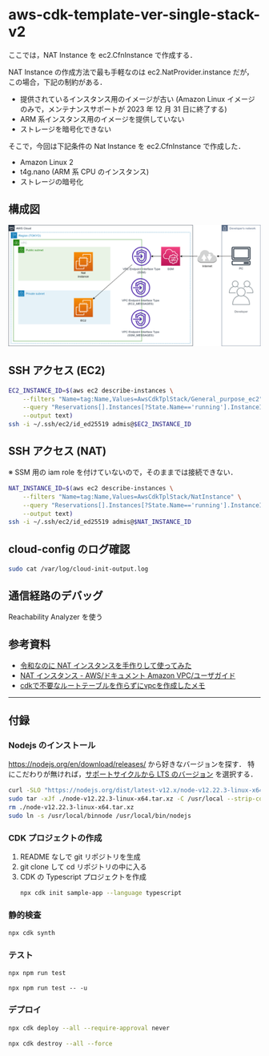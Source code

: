 # aws-cdk-template-ver-single-stack-v2

ここでは，NAT Instance を ec2.CfnInstance で作成する．

NAT Instance の作成方法で最も手軽なのは ec2.NatProvider.instance だが，
この場合，下記の制約がある．
- 提供されているインスタンス用のイメージが古い (Amazon Linux イメージのみで，メンテナンスサポートが 2023 年 12 月 31 日に終了する)
- ARM 系インスタンス用のイメージを提供していない
- ストレージを暗号化できない

そこで，今回は下記条件の Nat Instance を ec2.CfnInstance で作成した．
- Amazon Linux 2
- t4g.nano (ARM 系 CPU のインスタンス)
- ストレージの暗号化

## 構成図

![](architecture.drawio.png)

## SSH アクセス (EC2)

```bash
EC2_INSTANCE_ID=$(aws ec2 describe-instances \
    --filters "Name=tag:Name,Values=AwsCdkTplStack/General_purpose_ec2" \
    --query "Reservations[].Instances[?State.Name=='running'].InstanceId[]" \
    --output text)
ssh -i ~/.ssh/ec2/id_ed25519 admis@$EC2_INSTANCE_ID
```

## SSH アクセス (NAT)

※ SSM 用の iam role を付けていないので，そのままでは接続できない．

```bash
NAT_INSTANCE_ID=$(aws ec2 describe-instances \
    --filters "Name=tag:Name,Values=AwsCdkTplStack/NatInstance" \
    --query "Reservations[].Instances[?State.Name=='running'].InstanceId[]" \
    --output text)
ssh -i ~/.ssh/ec2/id_ed25519 admis@$NAT_INSTANCE_ID
```

## cloud-config のログ確認

```bash
sudo cat /var/log/cloud-init-output.log
```

## 通信経路のデバッグ

Reachability Analyzer を使う

## 参考資料

- [令和なのに NAT インスタンスを手作りして使ってみた](https://dev.classmethod.jp/articles/nat-instance-handmaid/)
- [NAT インスタンス - AWS/ドキュメント Amazon VPC/ユーザガイド](https://docs.aws.amazon.com/ja_jp/vpc/latest/userguide/VPC_NAT_Instance.html)
- [cdkで不要なルートテーブルを作らずにvpcを作成したメモ](https://qiita.com/hibohiboo/items/cf953c3a0efdcc1e2d9c#%E3%82%BD%E3%83%BC%E3%82%B9)

---

## 付録

### Nodejs のインストール

https://nodejs.org/en/download/releases/ から好きなバージョンを探す．
特にこだわりが無ければ，[サポートサイクルから LTS のバージョン](https://endoflife.date/nodejs) を選択する．

```bash
curl -SLO "https://nodejs.org/dist/latest-v12.x/node-v12.22.3-linux-x64.tar.xz"
sudo tar -xJf ./node-v12.22.3-linux-x64.tar.xz -C /usr/local --strip-components=1 --no-same-owner
rm ./node-v12.22.3-linux-x64.tar.xz
sudo ln -s /usr/local/binnode /usr/local/bin/nodejs
```

### CDK プロジェクトの作成
1. README なしで git リポジトリを生成
2. git clone して cd リポジトリの中に入る
3. CDK の Typescript プロジェクトを作成
   ```bash
   npx cdk init sample-app --language typescript
   ```

### 静的検査
```bash
npx cdk synth
```

### テスト
```
npx npm run test
```
```
npx npm run test -- -u
```

### デプロイ
```bash
npx cdk deploy --all --require-approval never
```
```bash
npx cdk destroy --all --force
```

